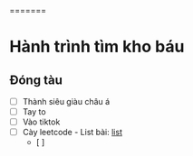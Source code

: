 =======
# Hành trình tìm kho báu

## Đóng tàu

- [ ] Thành siêu giàu châu á
- [ ] Tay to
- [ ] Vào tiktok
- [ ] Cày leetcode - List bài: [list](https://takeuforward.org/interviews/strivers-sde-sheet-top-coding-interview-problems)
  - [ ]
